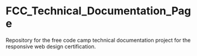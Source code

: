 # FCC_Technical_Documentation_Page
Repository for the free code camp technical documentation project for the responsive web design certification.
